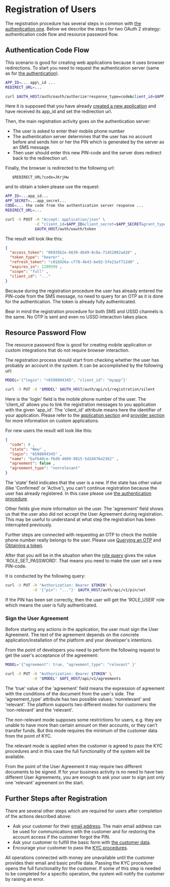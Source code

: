 # Registration of Users

The registration procedure has several steps in common with [the authentication one](./authentication.md).
Below we describe the steps for two OAuth 2 strategy: authentication code flow and
resource password flow.

## Authentication Code Flow

This scenario is good for creating web applications because it uses browser redirections.
To start you need to request the authentication server (same as for [the authentication](./authentication.md)).

```bash
APP_ID=... app\_id ...
REDIRECT_URL=...

curl $AUTH_HOST/auth/oauth/authorize?response_type=code&client_id=$APP_ID&redirect_uri=$REDIRECT_URL&scope=full 
```

Here it is supposed that you have already [created a new application](./applications/applications.md)
and have received its app_id and set the redirection url.

Then, the main registration activity goes on the authentication server:

* The user is asked to enter their mobile phone number
* The authentication server determines that the user has no account before and sends him or her the PIN
  which is generated by the server as an SMS message.
* Then user should enter this new PIN-code and the server does redirect back to the redirection url.

Finally, the browser is redirected to the following url:

```
   $REDIRECT_URL?code=JKrjHw
```

and to obtain a token please use the request:

```bash
APP_ID=...app_id...
APP_SECRET=...app_secret...
CODE=... the code from the authentication server response ...
REDIRECT_URL=...

curl -X POST -H "Accept: application/json" \
             -d "client_id=$APP_ID&client_secret=$APP_SECRET&grant_type=authorization_code&code=$CODE&redirect_uri=$REDIRECT_URL" \
             $AUTH_HOST/auth/oauth/token
```

The result will look like this:

```json
{
  "access_token": "06935b2e-6639-4b49-8c8a-71452082a420" ,
  "token_type": "bearer" ,
  "refresh_token": "c01b926a-cf78-4b43-be92-5fe21ef712d0" ,
  "expires_in": 1209599 ,
  "scope": "full" ,
  "client_id": "..."
}
```

Because during the registration procedure the user has already entered the PIN-code from the SMS message,
no need to query for an OTP as it is done for the authentication. The token is already fully authenticated.

Bear in mind the registration procedure for both SMS and USSD channels is the same. No OTP is sent and even
no USSD interaction takes place.

## Resource Password Flow

The resource password flow is good for creating mobile application or custom integrations that do not require
browser interaction.

The registration process should start from checking whether the user has probably an account in the system.
It can be accomplished by the following url:

```bash
MODEL='{"login": "+6598094345", "client_id": "myapp"}'

curl -X PUT -d "$MODEL" $AUTH_HOST/auth/api/v1/registration/silent
```

Here is the 'login' field is the mobile phone number of the user. The 'client_id' allows
you to link the registration messages to you application with the given 'app_id'.
The 'client_id' attribute means here the identifier of your application.
Please refer to the [application section](./applications/applications.md) and
[provider section](./models/provider.md) for more information on custom applications.

For new users the result will look like this:

```json
{
  "code": 0 ,
  "state": "New" ,
  "login": "6598094345" ,
  "name": "baf640ce-f6d9-4609-9815-5d2d476e2362" ,
  "agreement": false ,
  "agreement_type": "nonrelevant"
}
```

The 'state' field indicates that the user is a new. If the state has other value
(like 'Confirmed' or 'Active'), you can't continue registration because the user
has already registered. In this case please use [the authentication procedure](./authentication.md).

Other fields give more information on the user. The 'agreement' field shows us that
the user also did not accept the User Agreement during registration. This may be
useful to understand at what step the registration has been interrupted previously.

Further steps are connected with requesting an OTP to check the mobile phone number
really belongs to the user. Please use [Querying an OTP](./authentication.md#querying-an-otp)
and [Obtaining a token](./authentication.md#obtaining-a-token).

After that you will be in the situation when the [role query](./authentication.md#check-user-roles)
gives the value 'ROLE_SET_PASSWORD'. That means you need to make the user set a new
PIN-code.

It is conducted by the following query:

```bash
curl -X PUT -H "Authorization: Bearer $TOKEN" \
            -d '{"pin": "..."}' $AUTH_HOST/auth/api/v1/pin/set
```

If the PIN has been set correctly, then the user will get the 'ROLE\_USER' role which means the user is
fully authenticated.

### Sign the User Agreement

Before starting any actions in the application, the user must sign the User Agreement.
The text of the agreement depends on the concrete application/installation of
the platform and your developer's intentions.

From the point of developers you need to perform the following request to get
the user's acceptance of the agreement:

```bash
MODEL='{"agreement": true, "agreement_type": "relevant" }'

curl -X PUT -H "Authorization: Bearer $TOKEN" \
            -d "$MODEL" $API_HOST/api/v1/agreements
```  

The 'true' value of the 'agreement' field means the expression of agreement with
the conditions of the document from the user's side. The 'agreement_type' attribute
has two possible values: 'nonrelevant' and 'relevant'. The platform
supports two different modes for customers: the 'non-relevant' and the 'relevant'.

The non-relevant mode supposes some restrictions for users, e.g. they are unable
to have more than certain amount on their accounts, or they can't transfer funds.
But this mode requires the minimum of the customer data from the point of KYC.

The relevant mode is applied when the customer is agreed to pass the KYC procedures
and in this case the full functionality of the system will be available.

From the point of the User Agreement it may require two different documents to be signed.
If for your business activity is no need to have two different User Agreements,
you are enough to ask your user to sign just only one 'relevant' agreement on the start.

## Further Steps after Registration

There are several other steps which are required for users after completion of
the actions described above:

* Ask your customer for their [email address](./models/contact.md). The main email
  address can be used for
  communications with the customer and for restoring the account access if the customer forgot the PIN.
* Ask your customer to fulfill the basic form with [the customer data](./profile/individuals.md).
* Encourage your customer to pass the [KYC procedures](./profile/individuals.md).

All operations connected with money are unavailable until the customer provides their
email and basic profile data. Passing the KYC procedure opens the full functionality
for the customer. If some of this step is needed to be completed for a specific operation,
the system will notify the customer by raising an error.



